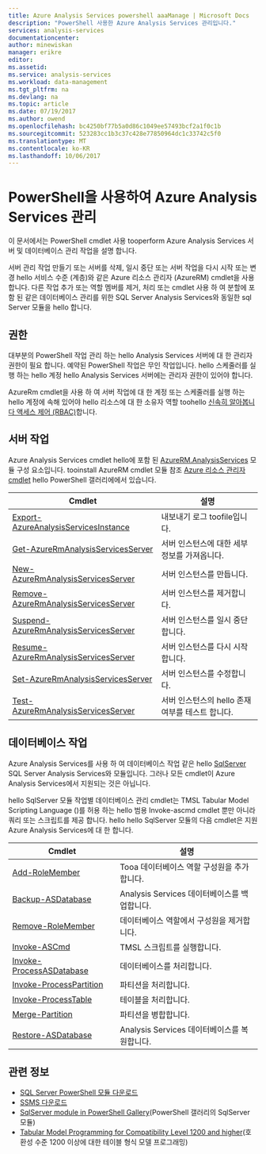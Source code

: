 ```yaml
---
title: Azure Analysis Services powershell aaaManage | Microsoft Docs
description: "PowerShell 사용한 Azure Analysis Services 관리입니다."
services: analysis-services
documentationcenter: 
author: minewiskan
manager: erikre
editor: 
ms.assetid: 
ms.service: analysis-services
ms.workload: data-management
ms.tgt_pltfrm: na
ms.devlang: na
ms.topic: article
ms.date: 07/19/2017
ms.author: owend
ms.openlocfilehash: bc4250bf77b5a0d86c1049ee57493bcf2a1f0c1b
ms.sourcegitcommit: 523283cc1b3c37c428e77850964dc1c33742c5f0
ms.translationtype: MT
ms.contentlocale: ko-KR
ms.lasthandoff: 10/06/2017
---
```

# <a name="manage-azure-analysis-services-with-powershell"></a>PowerShell을 사용하여 Azure Analysis Services 관리

이 문서에서는 PowerShell cmdlet 사용 tooperform Azure Analysis Services 서버 및 데이터베이스 관리 작업을 설명 합니다. 

서버 관리 작업 만들기 또는 서버를 삭제, 일시 중단 또는 서버 작업을 다시 시작 또는 변경 hello 서비스 수준 (계층)와 같은 Azure 리소스 관리자 (AzureRM) cmdlet을 사용 합니다. 다른 작업 추가 또는 역할 멤버를 제거, 처리 또는 cmdlet 사용 하 여 분할에 포함 된 같은 데이터베이스 관리를 위한 SQL Server Analysis Services와 동일한 sql Server 모듈을 hello 합니다.

## <a name="permissions"></a>권한
대부분의 PowerShell 작업 관리 하는 hello Analysis Services 서버에 대 한 관리자 권한이 필요 합니다. 예약된 PowerShell 작업은 무인 작업입니다. hello 스케줄러를 실행 하는 hello 계정 hello Analysis Services 서버에는 관리자 권한이 있어야 합니다. 

AzureRm cmdlet을 사용 하 여 서버 작업에 대 한 계정 또는 스케줄러를 실행 하는 hello 계정에 속해 있어야 hello 리소스에 대 한 소유자 역할 toohello [신속히 알아봅니다 액세스 제어 (RBAC)](../active-directory/role-based-access-control-what-is.md)합니다. 

## <a name="server-operations"></a>서버 작업 
Azure Analysis Services cmdlet hello에 포함 된 [AzureRM.AnalysisServices](https://www.powershellgallery.com/packages/AzureRM.AnalysisServices) 모듈 구성 요소입니다. tooinstall AzureRM cmdlet 모듈 참조 [Azure 리소스 관리자 cmdlet](/powershell/azure/overview) hello PowerShell 갤러리에에서 있습니다.

|Cmdlet|설명| 
|------------|-----------------| 
|[Export-AzureAnalysisServicesInstance](/powershell/module/azurerm.analysisservices/export-azureanalysisservicesinstancelog)|내보내기 로그 toofile입니다.| 
|[Get-AzureRmAnalysisServicesServer](/powershell/module/azurerm.analysisservices/get-azurermanalysisservicesserver)|서버 인스턴스에 대한 세부 정보를 가져옵니다.|  
|[New-AzureRmAnalysisServicesServer](/powershell/module/azurerm.analysisservices/new-azurermanalysisservicesserver)|서버 인스턴스를 만듭니다.|
|[Remove-AzureRmAnalysisServicesServer](/powershell/module/azurerm.analysisservices/remove-azurermanalysisservicesserver)|서버 인스턴스를 제거합니다.|  
|[Suspend-AzureRmAnalysisServicesServer](/powershell/module/azurerm.analysisservices/suspend-azurermanalysisservicesserver)|서버 인스턴스를 일시 중단합니다.| 
|[Resume-AzureRmAnalysisServicesServer](/powershell/module/azurerm.analysisservices/resume-azurermanalysisservicesserver)|서버 인스턴스를 다시 시작합니다.|  
|[Set-AzureRmAnalysisServicesServer](/powershell/module/azurerm.analysisservices/set-azurermanalysisservicesserver)|서버 인스턴스를 수정합니다.|   
|[Test-AzureRmAnalysisServicesServer](/powershell/module/azurerm.analysisservices/test-azurermanalysisservicesserver)|서버 인스턴스의 hello 존재 여부를 테스트 합니다.| 

## <a name="database-operations"></a>데이터베이스 작업

Azure Analysis Services를 사용 하 여 데이터베이스 작업 같은 hello [SqlServer](https://www.powershellgallery.com/packages/SqlServer) SQL Server Analysis Services와 모듈입니다. 그러나 모든 cmdlet이 Azure Analysis Services에서 지원되는 것은 아닙니다. 

hello SqlServer 모듈 작업별 데이터베이스 관리 cmdlet는 TMSL Tabular Model Scripting Language ()를 허용 하는 hello 범용 Invoke-ascmd cmdlet 뿐만 아니라 쿼리 또는 스크립트를 제공 합니다. hello hello SqlServer 모듈의 다음 cmdlet은 지원 Azure Analysis Services에 대 한 합니다.

  
|Cmdlet|설명|
|------------|-----------------| 
|[Add-RoleMember](https://msdn.microsoft.com/library/hh510167.aspx)|Tooa 데이터베이스 역할 구성원을 추가 합니다.| 
|[Backup-ASDatabase](https://docs.microsoft.com/sql/analysis-services/powershell/backup-asdatabase-cmdlet)|Analysis Services 데이터베이스를 백업합니다.|  
|[Remove-RoleMember](https://msdn.microsoft.com/library/hh510173.aspx)|데이터베이스 역할에서 구성원을 제거합니다.|   
|[Invoke-ASCmd](https://msdn.microsoft.com/library/hh479579.aspx)|TMSL 스크립트를 실행합니다.|
|[Invoke-ProcessASDatabase](https://msdn.microsoft.com/library/mt651773.aspx)|데이터베이스를 처리합니다.|  
|[Invoke-ProcessPartition](https://msdn.microsoft.com/library/hh510164.aspx)|파티션을 처리합니다.| 
|[Invoke-ProcessTable](https://msdn.microsoft.com/library/mt651774.aspx)|테이블을 처리합니다.|  
|[Merge-Partition](https://msdn.microsoft.com/library/hh479576.aspx)|파티션을 병합합니다.|  
|[Restore-ASDatabase](https://docs.microsoft.com/sql/analysis-services/powershell/restore-asdatabase-cmdlet)|Analysis Services 데이터베이스를 복원합니다.| 
  

## <a name="related-information"></a>관련 정보

* [SQL Server PowerShell 모듈 다운로드](https://docs.microsoft.com/sql/ssms/download-sql-server-ps-module)   
* [SSMS 다운로드](https://docs.microsoft.com/sql/ssms/download-sql-server-management-studio-ssms)   
* [SqlServer module in PowerShell Gallery](https://www.powershellgallery.com/packages/SqlServer)(PowerShell 갤러리의 SqlServer 모듈)    
* [Tabular Model Programming for Compatibility Level 1200 and higher](https://msdn.microsoft.com/library/mt712541.aspx)(호환성 수준 1200 이상에 대한 테이블 형식 모델 프로그래밍)
